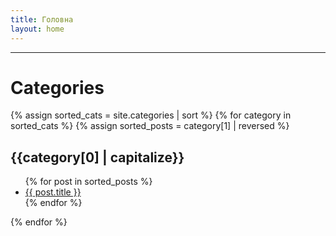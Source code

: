 ```yaml
---
title: Головна
layout: home
---
```


-----

# Categories

{% assign sorted_cats = site.categories | sort %}
{% for category in sorted_cats %}
{% assign sorted_posts = category[1] | reversed %}
<h2 id="{{category[0] | uri_escape | downcase }}">{{category[0] | capitalize}}</H2>
<ul>
  {% for post in sorted_posts %}
    <li><a href="{{ site.url }}{{ site.baseurl }}{{  post.url }}">{{  post.title }}</a></li>
  {% endfor %}
</ul>
{% endfor %}
